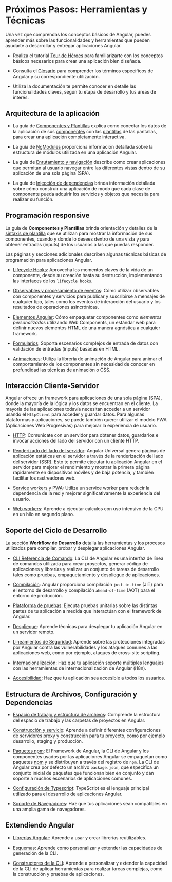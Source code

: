 # Próximos Pasos: Herramientas y Técnicas

Una vez que comprendas los conceptos básicos de Angular, puedes aprender más sobre las funcionalidades y herramientas que pueden ayudarte a desarrollar y entregar aplicaciones Angular.

* Realiza el tutorial [Tour de Héroes](tutorial) para familiarizarte con los conceptos básicos necesarios para crear una aplicación bien diseñada.

* Consulta el [Glosario](guide/glossary) para comprender los términos específicos de Angular y su correspondiente utilización.

* Utiliza la documentación te permite conocer en detalle las funcionalidades claves, según tu etapa de desarrollo y tus áreas de interés.

## Arquitectura de la aplicación

* La guía de [Componentes y Plantillas](guide/displaying-data) explica como conectar los datos de la aplicación de sus [componentes](guide/glossary#componente) con las [plantillas](guide/glossary#plantilla) de las pantallas, para crear una aplicación completamente interactiva.

* La guía de [NgModules](guide/ngmodules) proporciona información detallada sobre la estructura de módulos utilizada en una aplicación Angular.

* La guía de [Enrutamiento y navigación](guide/router) describe como crear aplicaciones que permitan al usuario navegar entre las diferentes [vistas](guide/glossary#vista) dentro de su aplicación de una sola página (SPA).

* La guía de [Injección de dependencias](guide/dependency-injection) brinda información detallada sobre cómo construir una aplicación de modo que cada clase de componente pueda adquirir los servicios y objetos que necesita para realizar su función.

## Programación responsive

La guía de **Componentes y Plantillas** brinda orientación y detalles de la [sintaxis de plantilla](guide/template-syntax) que se utilizan para mostrar la información de sus componentes, cuando y donde lo desees dentro de una vista y para obtener entradas (inputs) de los usuarios a las que puedas responder.   

Las páginas y secciones adicionales describen algunas técnicas básicas de programación para aplicaciones Angular.

* [Lifecycle Hooks](guide/lifecycle-hooks): Aprovecha los momentos claves de la vida de un componente, desde su creación hasta su destrucción, implementando las interfaces de los `lifecycle hooks`.

* [Observables y procesamiento de eventos](guide/observables): Cómo utilizar observables con componentes y servicios para publicar y suscribirse a mensajes de cualquier tipo, tales como los eventos de interacción del usuario y los resultados de operaciones asincrónicas.

* [Elementos Angular](guide/elements): Cómo empaquetar componentes como *elementos personalizados* utilizando Web Components, un estándar web para definir nuevos elementos HTML de una manera agnóstica a cualquier framework.

* [Formularios](guide/forms-overview): Soporta escenarios complejos de entrada de datos con validación de entradas (inputs) basadas en HTML.

* [Animaciones](guide/animations): Utiliza la librería de animación de Angular para animar el comportamiento de los componentes sin necesidad de conocer en profundidad las técnicas de animación o CSS.

## Interacción Cliente-Servidor

Angular ofrece un framework para aplicaciones de una sola página (SPA), donde la mayoría de la lógica y los datos se encuentran en el cliente.
La mayoría de las aplicaciones todavía necesitan acceder a un servidor usando el `HttpClient` para acceder y guardar datos.
Para algunas plataformas y aplicaciones, se puede también querer utilizar el modelo PWA (Aplicaciones Web Progresivas) para mejorar la experiencia de usuario. 

* [HTTP](guide/http): Comunícate con un servidor para obtener datos, guardarlos e invocar acciones del lado del servidor con un cliente HTTP.

* [Renderizado del lado del servidor](guide/universal): Angular Universal genera páginas de aplicación estáticas en el servidor a través de la renderización del lado del servidor (SSR). Esto te permite ejecutar tu aplicación Angular en el servidor para mejorar el rendimiento y mostrar la primera página rápidamente en dispositivos móviles y de baja potencia, y también facilitar los rastreadores web.

* [Service workers y PWA](guide/service-worker-intro): Utiliza un service worker para reducir la dependencia de la red y mejorar significativamente la experiencia del usuario.

* [Web workers](guide/web-worker): Aprende a ejecutar cálculos con uso intensivo de la CPU en un hilo en segundo plano.

## Soporte del Ciclo de Desarrollo

La sección **Workflow de Desarrollo** detalla las herramientas y los procesos utilizados para compilar, probar y desplegar aplicaciones Angular.

* [CLI Referencia de Comando](cli): La CLI de Angular es una interfaz de línea de comandos utilizada para crear proyectos, generar código de aplicaciones y librerías y realizar un conjunto de tareas de desarrollo tales como pruebas, empaquetamiento y despliegue de aplicaciones.

* [Compilación](guide/aot-compiler): Angular proporciona compilación `just-in-time` (JIT) para el entorno de desarrollo y compilación `ahead-of-time` (AOT) para el entorno de producción.

* [Plataforma de pruebas](guide/testing): Ejecuta pruebas unitarias sobre las distintas partes de tu aplicación a medida que interactúan con el framework de Angular.

* [Despliegue](guide/deployment): Aprende técnicas para desplegar tu aplicación Angular en un servidor remoto.

* [Lineamientos de Seguridad](guide/security): Aprende sobre las protecciones integradas por Angular contra las vulnerabilidades y los ataques comunes a las aplicaciones web, como por ejemplo, ataques de cross-site scripting.

* [Internacionalización](guide/i18n): Haz que tu aplicación soporte múltiples lenguajes con las herramientas de internacionalización de Angular (i18n).

* [Accesibilidad](guide/accessibility): Haz que tu aplicación sea accesible a todos los usuarios.


## Estructura de Archivos, Configuración y Dependencias

* [Espacio de trabajo y estructura de archivos](guide/file-structure): Comprende la estructura del espacio de trabajo y las carpetas de proyectos en Angular.

* [Construcción y servicio](guide/build): Aprende a definir diferentes configuraciones de servidores proxy y construcción para tu proyecto, como por ejemplo desarrollo, staging y producción.

* [Paquetes npm](guide/npm-packages): El Framework de Angular, la CLI de Angular y los componentes usados por las aplicaciones Angular se empaquetan como paquetes [npm](https://docs.npmjs.com/) y se distribuyen a través del registro de `npm`. La CLI de Angular crea por defecto un archivo `package.json`, que especifica un conjunto inicial de paquetes que funcionan bien en conjunto y dan soporte a muchos escenarios de aplicaciones comunes.

* [Configuración de Typescript](guide/typescript-configuration): TypeScript es el lenguaje principal utilizado para el desarrollo de aplicaciones Angular.

* [Soporte de Navegadores](guide/browser-support): Haz que tus aplicaciones sean compatibles en una amplia gama de navegadores.

## Extendiendo Angular

* [Librerías Angular](guide/libraries): Aprende a usar y crear librerías reutilizables.

* [Esquemas](guide/schematics): Aprende como personalizar y extender las capacidades de generación de la CLI.

* [Constructores de la CLI](guide/cli-builder): Aprende a personalizar y extender la capacidad de la CLI de aplicar herramientas para realizar tareas complejas, como la construcción y pruebas de aplicaciones.
